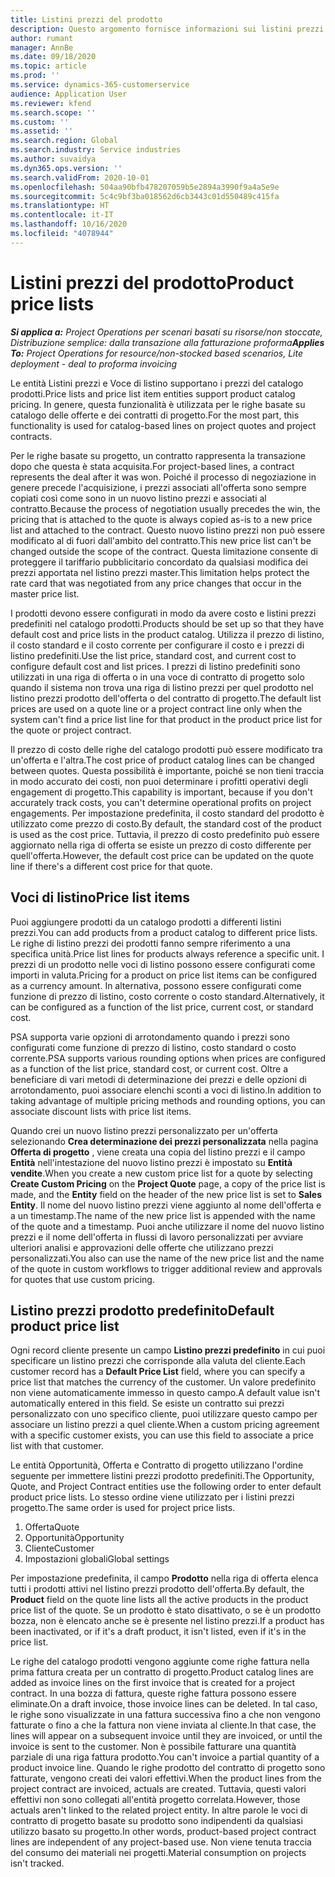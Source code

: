 ```yaml
---
title: Listini prezzi del prodotto
description: Questo argomento fornisce informazioni sui listini prezzi nei prezzi del catalogo utilizzati per offerte e contratti di progetto.
author: rumant
manager: AnnBe
ms.date: 09/18/2020
ms.topic: article
ms.prod: ''
ms.service: dynamics-365-customerservice
audience: Application User
ms.reviewer: kfend
ms.search.scope: ''
ms.custom: ''
ms.assetid: ''
ms.search.region: Global
ms.search.industry: Service industries
ms.author: suvaidya
ms.dyn365.ops.version: ''
ms.search.validFrom: 2020-10-01
ms.openlocfilehash: 504aa90bfb478207059b5e2894a3990f9a4a5e9e
ms.sourcegitcommit: 5c4c9bf3ba018562d6cb3443c01d550489c415fa
ms.translationtype: HT
ms.contentlocale: it-IT
ms.lasthandoff: 10/16/2020
ms.locfileid: "4078944"
---
```

# <a name="product-price-lists"></a><span data-ttu-id="aa6ab-103">Listini prezzi del prodotto</span><span class="sxs-lookup"><span data-stu-id="aa6ab-103">Product price lists</span></span>

<span data-ttu-id="aa6ab-104">_**Si applica a:** Project Operations per scenari basati su risorse/non stoccate, Distribuzione semplice: dalla transazione alla fatturazione proforma_</span><span class="sxs-lookup"><span data-stu-id="aa6ab-104">_**Applies To:** Project Operations for resource/non-stocked based scenarios, Lite deployment - deal to proforma invoicing_</span></span>

<span data-ttu-id="aa6ab-105">Le entità Listini prezzi e Voce di listino supportano i prezzi del catalogo prodotti.</span><span class="sxs-lookup"><span data-stu-id="aa6ab-105">Price lists and price list item entities support product catalog pricing.</span></span> <span data-ttu-id="aa6ab-106">In genere, questa funzionalità è utilizzata per le righe basate su catalogo delle offerte e dei contratti di progetto.</span><span class="sxs-lookup"><span data-stu-id="aa6ab-106">For the most part, this functionality is used for catalog-based lines on project quotes and project contracts.</span></span>

<span data-ttu-id="aa6ab-107">Per le righe basate su progetto, un contratto rappresenta la transazione dopo che questa è stata acquisita.</span><span class="sxs-lookup"><span data-stu-id="aa6ab-107">For project-based lines, a contract represents the deal after it was won.</span></span> <span data-ttu-id="aa6ab-108">Poiché il processo di negoziazione in genere precede l'acquisizione, i prezzi associati all'offerta sono sempre copiati così come sono in un nuovo listino prezzi e associati al contratto.</span><span class="sxs-lookup"><span data-stu-id="aa6ab-108">Because the process of negotiation usually precedes the win, the pricing that is attached to the quote is always copied as-is to a new price list and attached to the contract.</span></span> <span data-ttu-id="aa6ab-109">Questo nuovo listino prezzi non può essere modificato al di fuori dall'ambito del contratto.</span><span class="sxs-lookup"><span data-stu-id="aa6ab-109">This new price list can't be changed outside the scope of the contract.</span></span> <span data-ttu-id="aa6ab-110">Questa limitazione consente di proteggere il tariffario pubblicitario concordato da qualsiasi modifica dei prezzi apportata nel listino prezzi master.</span><span class="sxs-lookup"><span data-stu-id="aa6ab-110">This limitation helps protect the rate card that was negotiated from any price changes that occur in the master price list.</span></span>

<span data-ttu-id="aa6ab-111">I prodotti devono essere configurati in modo da avere costo e listini prezzi predefiniti nel catalogo prodotti.</span><span class="sxs-lookup"><span data-stu-id="aa6ab-111">Products should be set up so that they have default cost and price lists in the product catalog.</span></span> <span data-ttu-id="aa6ab-112">Utilizza il prezzo di listino, il costo standard e il costo corrente per configurare il costo e i prezzi di listino predefiniti.</span><span class="sxs-lookup"><span data-stu-id="aa6ab-112">Use the list price, standard cost, and current cost to configure default cost and list prices.</span></span> <span data-ttu-id="aa6ab-113">I prezzi di listino predefiniti sono utilizzati in una riga di offerta o in una voce di contratto di progetto solo quando il sistema non trova una riga di listino prezzi per quel prodotto nel listino prezzi prodotto dell'offerta o del contratto di progetto.</span><span class="sxs-lookup"><span data-stu-id="aa6ab-113">The default list prices are used on a quote line or a project contract line only when the system can't find a price list line for that product in the product price list for the quote or project contract.</span></span>

<span data-ttu-id="aa6ab-114">Il prezzo di costo delle righe del catalogo prodotti può essere modificato tra un'offerta e l'altra.</span><span class="sxs-lookup"><span data-stu-id="aa6ab-114">The cost price of product catalog lines can be changed between quotes.</span></span> <span data-ttu-id="aa6ab-115">Questa possibilità è importante, poiché se non tieni traccia in modo accurato dei costi, non puoi determinare i profitti operativi degli engagement di progetto.</span><span class="sxs-lookup"><span data-stu-id="aa6ab-115">This capability is important, because if you don't accurately track costs, you can't determine operational profits on project engagements.</span></span> <span data-ttu-id="aa6ab-116">Per impostazione predefinita, il costo standard del prodotto è utilizzato come prezzo di costo.</span><span class="sxs-lookup"><span data-stu-id="aa6ab-116">By default, the standard cost of the product is used as the cost price.</span></span> <span data-ttu-id="aa6ab-117">Tuttavia, il prezzo di costo predefinito può essere aggiornato nella riga di offerta se esiste un prezzo di costo differente per quell'offerta.</span><span class="sxs-lookup"><span data-stu-id="aa6ab-117">However, the default cost price can be updated on the quote line if there's a different cost price for that quote.</span></span>

## <a name="price-list-items"></a><span data-ttu-id="aa6ab-118">Voci di listino</span><span class="sxs-lookup"><span data-stu-id="aa6ab-118">Price list items</span></span>

<span data-ttu-id="aa6ab-119">Puoi aggiungere prodotti da un catalogo prodotti a differenti listini prezzi.</span><span class="sxs-lookup"><span data-stu-id="aa6ab-119">You can add products from a product catalog to different price lists.</span></span> <span data-ttu-id="aa6ab-120">Le righe di listino prezzi dei prodotti fanno sempre riferimento a una specifica unità.</span><span class="sxs-lookup"><span data-stu-id="aa6ab-120">Price list lines for products always reference a specific unit.</span></span> <span data-ttu-id="aa6ab-121">I prezzi di un prodotto nelle voci di listino possono essere configurati come importi in valuta.</span><span class="sxs-lookup"><span data-stu-id="aa6ab-121">Pricing for a product on price list items can be configured as a currency amount.</span></span> <span data-ttu-id="aa6ab-122">In alternativa, possono essere configurati come funzione di prezzo di listino, costo corrente o costo standard.</span><span class="sxs-lookup"><span data-stu-id="aa6ab-122">Alternatively, it can be configured as a function of the list price, current cost, or standard cost.</span></span>

<span data-ttu-id="aa6ab-123">PSA supporta varie opzioni di arrotondamento quando i prezzi sono configurati come funzione di prezzo di listino, costo standard o costo corrente.</span><span class="sxs-lookup"><span data-stu-id="aa6ab-123">PSA supports various rounding options when prices are configured as a function of the list price, standard cost, or current cost.</span></span> <span data-ttu-id="aa6ab-124">Oltre a beneficiare di vari metodi di determinazione dei prezzi e delle opzioni di arrotondamento, puoi associare elenchi sconti a voci di listino.</span><span class="sxs-lookup"><span data-stu-id="aa6ab-124">In addition to taking advantage of multiple pricing methods and rounding options, you can associate discount lists with price list items.</span></span> 

<span data-ttu-id="aa6ab-125">Quando crei un nuovo listino prezzi personalizzato per un'offerta selezionando **Crea determinazione dei prezzi personalizzata** nella pagina **Offerta di progetto** , viene creata una copia del listino prezzi e il campo **Entità** nell'intestazione del nuovo listino prezzi è impostato su **Entità vendite**.</span><span class="sxs-lookup"><span data-stu-id="aa6ab-125">When you create a new custom price list for a quote by selecting **Create Custom Pricing** on the **Project Quote** page, a copy of the price list is made, and the **Entity** field on the header of the new price list is set to **Sales Entity**.</span></span> <span data-ttu-id="aa6ab-126">Il nome del nuovo listino prezzi viene aggiunto al nome dell'offerta e a un timestamp.</span><span class="sxs-lookup"><span data-stu-id="aa6ab-126">The name of the new price list is appended with the name of the quote and a timestamp.</span></span> <span data-ttu-id="aa6ab-127">Puoi anche utilizzare il nome del nuovo listino prezzi e il nome dell'offerta in flussi di lavoro personalizzati per avviare ulteriori analisi e approvazioni delle offerte che utilizzano prezzi personalizzati.</span><span class="sxs-lookup"><span data-stu-id="aa6ab-127">You also can use the name of the new price list and the name of the quote in custom workflows to trigger additional review and approvals for quotes that use custom pricing.</span></span>

 
## <a name="default-product-price-list"></a><span data-ttu-id="aa6ab-128">Listino prezzi prodotto predefinito</span><span class="sxs-lookup"><span data-stu-id="aa6ab-128">Default product price list</span></span>
<span data-ttu-id="aa6ab-129">Ogni record cliente presente un campo **Listino prezzi predefinito** in cui puoi specificare un listino prezzi che corrisponde alla valuta del cliente.</span><span class="sxs-lookup"><span data-stu-id="aa6ab-129">Each customer record has a **Default Price List** field, where you can specify a price list that matches the currency of the customer.</span></span> <span data-ttu-id="aa6ab-130">Un valore predefinito non viene automaticamente immesso in questo campo.</span><span class="sxs-lookup"><span data-stu-id="aa6ab-130">A default value isn't automatically entered in this field.</span></span> <span data-ttu-id="aa6ab-131">Se esiste un contratto sui prezzi personalizzato con uno specifico cliente, puoi utilizzare questo campo per associare un listino prezzi a quel cliente.</span><span class="sxs-lookup"><span data-stu-id="aa6ab-131">When a custom pricing agreement with a specific customer exists, you can use this field to associate a price list with that customer.</span></span>

<span data-ttu-id="aa6ab-132">Le entità Opportunità, Offerta e Contratto di progetto utilizzano l'ordine seguente per immettere listini prezzi prodotto predefiniti.</span><span class="sxs-lookup"><span data-stu-id="aa6ab-132">The Opportunity, Quote, and Project Contract entities use the following order to enter default product price lists.</span></span> <span data-ttu-id="aa6ab-133">Lo stesso ordine viene utilizzato per i listini prezzi progetto.</span><span class="sxs-lookup"><span data-stu-id="aa6ab-133">The same order is used for project price lists.</span></span>

1.  <span data-ttu-id="aa6ab-134">Offerta</span><span class="sxs-lookup"><span data-stu-id="aa6ab-134">Quote</span></span>
2.  <span data-ttu-id="aa6ab-135">Opportunità</span><span class="sxs-lookup"><span data-stu-id="aa6ab-135">Opportunity</span></span>
3.  <span data-ttu-id="aa6ab-136">Cliente</span><span class="sxs-lookup"><span data-stu-id="aa6ab-136">Customer</span></span>
4.  <span data-ttu-id="aa6ab-137">Impostazioni globali</span><span class="sxs-lookup"><span data-stu-id="aa6ab-137">Global settings</span></span> 

<span data-ttu-id="aa6ab-138">Per impostazione predefinita, il campo **Prodotto** nella riga di offerta elenca tutti i prodotti attivi nel listino prezzi prodotto dell'offerta.</span><span class="sxs-lookup"><span data-stu-id="aa6ab-138">By default, the **Product** field on the quote line lists all the active products in the product price list of the quote.</span></span> <span data-ttu-id="aa6ab-139">Se un prodotto è stato disattivato, o se è un prodotto bozza, non è elencato anche se è presente nel listino prezzi.</span><span class="sxs-lookup"><span data-stu-id="aa6ab-139">If a product has been inactivated, or if it's a draft product, it isn't listed, even if it's in the price list.</span></span> 

<span data-ttu-id="aa6ab-140">Le righe del catalogo prodotti vengono aggiunte come righe fattura nella prima fattura creata per un contratto di progetto.</span><span class="sxs-lookup"><span data-stu-id="aa6ab-140">Product catalog lines are added as invoice lines on the first invoice that is created for a project contract.</span></span> <span data-ttu-id="aa6ab-141">In una bozza di fattura, queste righe fattura possono essere eliminate.</span><span class="sxs-lookup"><span data-stu-id="aa6ab-141">On a draft invoice, those invoice lines can be deleted.</span></span> <span data-ttu-id="aa6ab-142">In tal caso, le righe sono visualizzate in una fattura successiva fino a che non vengono fatturate o fino a che la fattura non viene inviata al cliente.</span><span class="sxs-lookup"><span data-stu-id="aa6ab-142">In that case, the lines will appear on a subsequent invoice until they are invoiced, or until the invoice is sent to the customer.</span></span> <span data-ttu-id="aa6ab-143">Non è possibile fatturare una quantità parziale di una riga fattura prodotto.</span><span class="sxs-lookup"><span data-stu-id="aa6ab-143">You can't invoice a partial quantity of a product invoice line.</span></span> <span data-ttu-id="aa6ab-144">Quando le righe prodotto del contratto di progetto sono fatturate, vengono creati dei valori effettivi.</span><span class="sxs-lookup"><span data-stu-id="aa6ab-144">When the product lines from the project contract are invoiced, actuals are created.</span></span> <span data-ttu-id="aa6ab-145">Tuttavia, questi valori effettivi non sono collegati all'entità progetto correlata.</span><span class="sxs-lookup"><span data-stu-id="aa6ab-145">However, those actuals aren't linked to the related project entity.</span></span> <span data-ttu-id="aa6ab-146">In altre parole le voci di contratto di progetto basate su prodotto sono indipendenti da qualsiasi utilizzo basato su progetto.</span><span class="sxs-lookup"><span data-stu-id="aa6ab-146">In other words, product-based project contract lines are independent of any project-based use.</span></span> <span data-ttu-id="aa6ab-147">Non viene tenuta traccia del consumo dei materiali nei progetti.</span><span class="sxs-lookup"><span data-stu-id="aa6ab-147">Material consumption on projects isn't tracked.</span></span>
